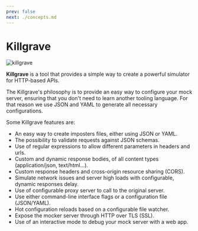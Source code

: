 ```yaml
---
prev: false
next: ./concepts.md
---
```


# Killgrave

<img :src="$withBase('/img/killgrave.png')" alt="killgrave" style="max-width:130px">

**Killgrave** is a tool that provides a simple way to create a powerful simulator for HTTP-based APIs.

The Killgrave's philosophy is to provide an easy way to configure your mock server, ensuring that you don't need to 
learn another tooling language. For that reason we use JSON and YAML to generate all necessary configurations.

Some Killgrave features are:

- An easy way to create imposters files, either using JSON or YAML.
- The possibility to validate requests against JSON schemas.
- Use of regular expressions to allow different parameters in headers and urls.
- Custom and dynamic response bodies, of all content types (application/json, text/html...).
- Custom response headers and cross-origin resource sharing (CORS).
- Simulate network issues and server high loads with configurable, dynamic responses delay.
- Use of configurable proxy server to call to the original server.
- Use either command-line interface flags or a configuration file (JSON/YAML).
- Hot configuration reloads based on a configurable file watcher.
- Expose the mocker server through HTTP over TLS (SSL).
- Use of an interactive mode to debug your mock server with a web app.